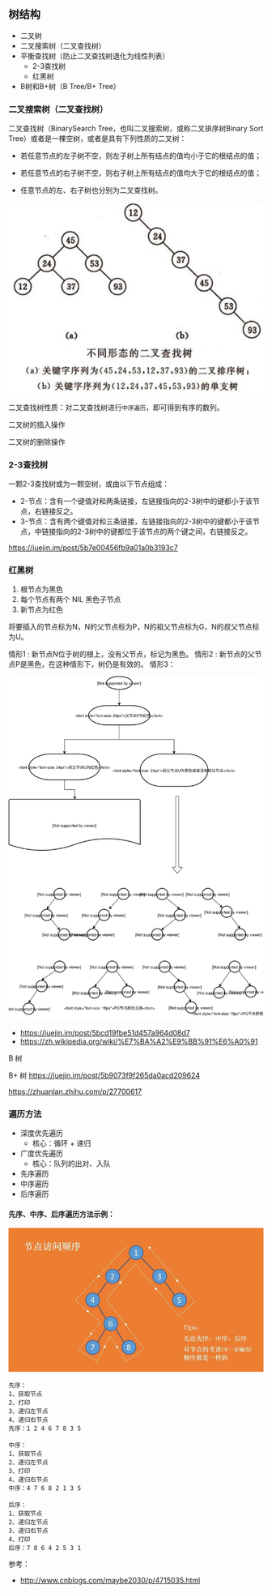 ## 树结构

* 二叉树
* 二叉搜索树（二叉查找树）
* 平衡查找树（防止二叉查找树退化为线性列表）
	* 2-3查找树
	* 红黑树
* B树和B+树（B Tree/B+ Tree）

### 二叉搜索树（二叉查找树）

二叉查找树（BinarySearch Tree，也叫二叉搜索树，或称二叉排序树Binary Sort Tree）或者是一棵空树，或者是具有下列性质的二叉树：

* 若任意节点的左子树不空，则左子树上所有结点的值均小于它的根结点的值；

* 若任意节点的右子树不空，则右子树上所有结点的值均大于它的根结点的值；

* 任意节点的左、右子树也分别为二叉查找树。

![](./tree-01.jpg)

二叉查找树性质：对二叉查找树进行`中序遍历`，即可得到有序的数列。

二叉树的插入操作

二叉树的删除操作

### 2-3查找树

一颗2-3查找树或为一颗空树，或由以下节点组成：

* 2-节点：含有一个键值对和两条链接，左链接指向的2-3树中的键都小于该节点，右链接反之。
* 3-节点：含有两个键值对和三条链接，左链接指向的2-3树中的键都小于该节点，中链接指向的2-3树中的键都位于该节点的两个键之间，右链接反之。

https://juejin.im/post/5b7e00456fb9a01a0b3193c7


### 红黑树

1. 根节点为黑色
2. 每个节点有两个 NIL 黑色子节点
3. 新节点为红色

将要插入的节点标为N，N的父节点标为P，N的祖父节点标为G，N的叔父节点标为U。

情形1 : 新节点N位于树的根上，没有父节点，标记为黑色。
情形2 : 新节点的父节点P是黑色，在这种情形下，树仍是有效的。
情形3：

![](red_black_tree.svg)

* https://juejin.im/post/5bcd19fbe51d457a964d08d7
* https://zh.wikipedia.org/wiki/%E7%BA%A2%E9%BB%91%E6%A0%91

B 树

B+ 树
https://juejin.im/post/5b9073f9f265da0acd209624

https://zhuanlan.zhihu.com/p/27700617





### 遍历方法

* 深度优先遍历
  * 核心：循环 + 递归
* 广度优先遍历
  * 核心：队列的出对、入队
* 先序遍历
* 中序遍历
* 后序遍历

#### 先序、中序、后序遍历方法示例：

![](./Traversing.jpg)

```
先序：
1、获取节点
2、打印
3、递归左节点
4、递归右节点
先序：1 2 4 6 7 8 3 5

中序：
1、获取节点
2、递归左节点
3、打印
4、递归右节点
中序：4 7 6 8 2 1 3 5

后序：
1、获取节点
2、递归左节点
3、递归右节点
4、打印
后序：7 8 6 4 2 5 3 1

```


参考：

* http://www.cnblogs.com/maybe2030/p/4715035.html